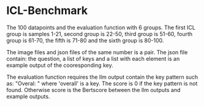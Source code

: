 # ICL-Benchmark
The 100 datapoints and the evaluation function with 6 groups. The first ICL group is samples 1-21, second group is 22-50, third group is 51-60, fourth group is 61-70, the fifth is 71-80 and the sixth group is 80-100.

The image files and json files of the same number is a pair. 
The json file contain: the question, a list of keys and a list with each element is an example output of the cooresponding key.

The evaluation function requires the llm output contain the key pattern such as: "Overal: " where 'overall' is a key.
The score is 0 if the key pattern is not found. Otherwise score is the Bertscore between the llm outputs and example outputs.
